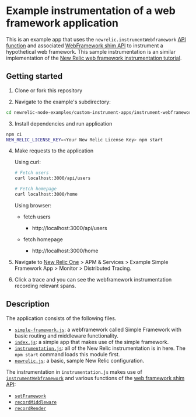 # Example instrumentation of a web framework application
This is an example app that uses the `newrelic.instrumentWebframework` [API function](https://docs.newrelic.com/docs/apm/agents/nodejs-agent/api-guides/nodejs-agent-api/#instrumentWebframework) and associated [WebFramework shim API](https://newrelic.github.io/node-newrelic/WebFrameworkShim.html) to instrument a hypothetical web framework. This sample instrumentation is an similar implementation of the [New Relic web framework instrumentation tutorial](https://newrelic.github.io/node-newrelic/tutorial-Webframework-Simple.html).


## Getting started

1. Clone or fork this repository

2. Navigate to the example's subdirectory:

``` sh
cd newrelic-node-examples/custom-instrument-apps/instrument-webframework
```

3. Install dependencies and run application

```sh
npm ci
NEW_RELIC_LICENSE_KEY=<Your New Relic License Key> npm start
```

4. Make requests to the application

    Using curl:
    ```sh
    # Fetch users
    curl localhost:3000/api/users

    # Fetch homepage
    curl localhost:3000/home    
    ```

    Using browser:
    - fetch users
      + http://localhost:3000/api/users

    - fetch homepage
      + http://localhost:3000/home

5. Navigate to [New Relic One](https://one.newrelic.com) > APM & Services > Example Simple Framework App > Monitor > Distributed Tracing.

6. Click a trace and you can see the webframework instrumentation recording relevant spans.

## Description

The application consists of the following files.

* [`simple-framework.js`](./simple-framework.js): a webframework called Simple Framework with basic routing and middleware functionality. 
* [`index.js`](./index.js): a simple app that makes use of the simple framework.
* [`instrumentation.js`](./instrumentation.js): all of the New Relic instrumentation is in here. The `npm start` command loads this module first.
* [`newrelic.js`](./newrelic.js): a basic, sample New Relic configuration.

The instrumentation in `instrumentation.js` makes use of [`instrumentWebframework`](https://docs.newrelic.com/docs/apm/agents/nodejs-agent/api-guides/nodejs-agent-api/#instrumentWebframework) and various functions of the [web framework shim API](https://newrelic.github.io/node-newrelic/WebFrameworkShim.html):

* [`setFramework`](https://newrelic.github.io/node-newrelic/WebFrameworkShim.html)
* [`recordMiddleware`](https://newrelic.github.io/node-newrelic/WebFrameworkShim.html#recordMiddleware)
* [`recordRender`](https://newrelic.github.io/node-newrelic/WebFrameworkShim.html#recordRender)
